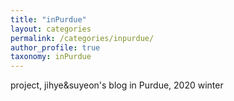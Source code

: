 ```yaml
---
title: "inPurdue"
layout: categories
permalink: /categories/inpurdue/
author_profile: true
taxonomy: inPurdue
---
```

project, jihye&suyeon's blog in Purdue, 2020 winter

